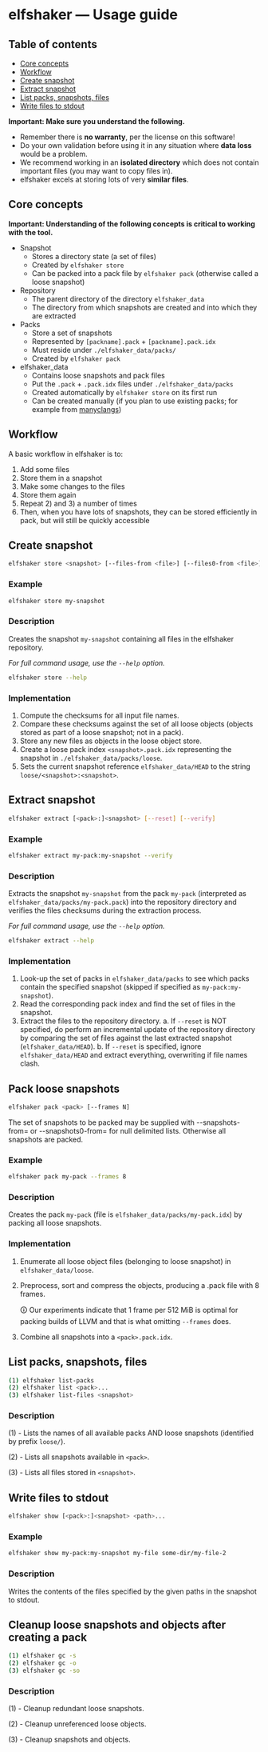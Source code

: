 # elfshaker — Usage guide

## Table of contents
- [Core concepts](#core-concepts)
- [Workflow](#workflow)
- [Create snapshot](#create-snapshot)
- [Extract snapshot](#extract-snapshot)
- [List packs, snapshots, files](#extract-snapshot)
- [Write files to stdout](#write-files-to-stdout)

**Important: Make sure you understand the following.**

- Remember there is **no warranty**, per the license on this software!
- Do your own validation before using it in any situation where **data loss** would be a problem.
- We recommend working in an **isolated directory** which does not contain important files (you may want to copy files in).
- elfshaker excels at storing lots of very **similar files**.

## Core concepts

**Important: Understanding of the following concepts is critical to working with the tool.**

- Snapshot
    - Stores a directory state (a set of files)
    - Created by `elfshaker store`
    - Can be packed into a pack file by `elfshaker pack` (otherwise called a loose snapshot)
- Repository
    - The parent directory of the directory `elfshaker_data`
    - The directory from which snapshots are created and into which they are extracted
- Packs
    - Store a set of snapshots
    - Represented by `[packname].pack` + `[packname].pack.idx`
    - Must reside under `./elfshaker_data/packs/`
    - Created by `elfshaker pack`
- elfshaker_data
    - Contains loose snapshots and pack files
    - Put the `.pack` + `.pack.idx` files under `./elfshaker_data/packs`
    - Created automatically by `elfshaker store` on its first run
    - Can be created manually (if you plan to use existing packs; for example from [manyclangs](https://github.com/elfshaker/manyclangs))

## Workflow

A basic workflow in elfshaker is to:
1) Add some files
2) Store them in a snapshot
3) Make some changes to the files
4) Store them again
5) Repeat 2) and 3) a number of times
6) Then, when you have lots of snapshots, they can be stored efficiently in pack, but will still be quickly accessible

## Create snapshot
```bash
elfshaker store <snapshot> [--files-from <file>] [--files0-from <file>]
```

### Example
```bash
elfshaker store my-snapshot
```

### Description
Creates the snapshot `my-snapshot` containing all files in the elfshaker repository.

*For full command usage, use the `--help` option.*
```bash
elfshaker store --help
```

### Implementation
1. Compute the checksums for all input file names.
2. Compare these checksums against the set of all loose objects (objects stored as part of a loose snapshot; not in a pack).
3. Store any new files as objects in the loose object store.
4. Create a loose pack index `<snapshot>.pack.idx` representing the snapshot in `./elfshaker_data/packs/loose`.
5. Sets the current snapshot reference `elfshaker_data/HEAD` to the string `loose/<snapshot>:<snapshot>`.

## Extract snapshot
```bash
elfshaker extract [<pack>:]<snapshot> [--reset] [--verify]
```

### Example
```bash
elfshaker extract my-pack:my-snapshot --verify
```

### Description
Extracts the snapshot `my-snapshot` from the pack `my-pack` (interpreted as `elfshaker_data/packs/my-pack.pack`) into the repository directory and verifies the files checksums during the extraction process.

*For full command usage, use the `--help` option.*
```bash
elfshaker extract --help
```

### Implementation
1. Look-up the set of packs in `elfshaker_data/packs` to see which packs contain the specified snapshot (skipped if specified as `my-pack:my-snapshot`).
2. Read the corresponding pack index and find the set of files in the snapshot.
3. Extract the files to the repository directory.
    a. If `--reset` is NOT specified, do perform an incremental update of the repository directory by comparing the set of files against the last extracted snapshot (`elfshaker_data/HEAD`).
    b. If `--reset` is specified, ignore `elfshaker_data/HEAD` and extract everything, overwriting if file names clash.

## Pack loose snapshots
```bash
elfshaker pack <pack> [--frames N]
```

The set of snapshots to be packed may be supplied with
--snapshots-from=<file> or --snapshots0-from=<file> for null delimited
lists. Otherwise all snapshots are packed.

### Example
```bash
elfshaker pack my-pack --frames 8
```

### Description
Creates the pack `my-pack` (file is `elfshaker_data/packs/my-pack.idx`) by packing all loose snapshots.

### Implementation
1. Enumerate all loose object files (belonging to loose snapshot) in `elfshaker_data/loose`.
2. Preprocess, sort and compress the objects, producing a .pack file with 8 frames.

    🛈 Our experiments indicate that 1 frame per 512 MiB is optimal for packing builds of LLVM and that is what omitting `--frames` does.

3. Combine all snapshots into a `<pack>.pack.idx`.

## List packs, snapshots, files
```bash
(1) elfshaker list-packs
(2) elfshaker list <pack>...
(3) elfshaker list-files <snapshot>
```

### Description
(1) - Lists the names of all available packs AND loose snapshots (identified by prefix `loose/`).

(2) - Lists all snapshots available in `<pack>`.

(3) - Lists all files stored in `<snapshot>`.

## Write files to stdout
```bash
elfshaker show [<pack>:]<snapshot> <path>...
```

### Example
```bash
elfshaker show my-pack:my-snapshot my-file some-dir/my-file-2
```

### Description
Writes the contents of the files specified by the given paths in the snapshot to stdout.

## Cleanup loose snapshots and objects after creating a pack
```bash
(1) elfshaker gc -s
(2) elfshaker gc -o
(3) elfshaker gc -so
```

### Description
(1) - Cleanup redundant loose snapshots.

(2) - Cleanup unreferenced loose objects.

(3) - Cleanup snapshots and objects.
